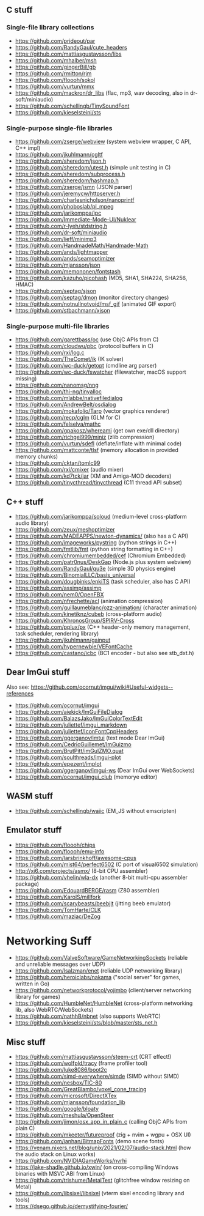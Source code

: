 ## C stuff

### Single-file library collections

- https://github.com/prideout/par
- https://github.com/RandyGaul/cute_headers
- https://github.com/mattiasgustavsson/libs
- https://github.com/mhalber/msh
- https://github.com/gingerBill/gb
- https://github.com/rmitton/rjm
- https://github.com/floooh/sokol
- https://github.com/vurtun/mmx
- https://github.com/mackron/dr_libs (flac, mp3, wav decoding, also in dr-soft/miniaudio)
- https://github.com/schellingb/TinySoundFont
- https://github.com/kieselsteini/sts

### Single-purpose single-file libraries

- https://github.com/zserge/webview (system webview wrapper, C API, C++ impl)
- https://github.com/jkuhlmann/cgltf
- https://github.com/sheredom/json.h
- https://github.com/sheredom/utest.h (simple unit testing in C)
- https://github.com/sheredom/subprocess.h
- https://github.com/sheredom/hashmap.h
- https://github.com/zserge/jsmn (JSON parser)
- https://github.com/jeremycw/httpserver.h
- https://github.com/charlesnicholson/nanoprintf
- https://github.com/phoboslab/pl_mpeg
- https://github.com/jarikomppa/ipc
- https://github.com/Immediate-Mode-UI/Nuklear
- https://github.com/r-lyeh/stdstring.h
- https://github.com/dr-soft/miniaudio
- https://github.com/lieff/minimp3
- https://github.com/HandmadeMath/Handmade-Math
- https://github.com/ands/lightmapper
- https://github.com/ands/seamoptimizer
- https://github.com/mjansson/json
- https://github.com/memononen/fontstash
- https://github.com/kazuho/picohash (MD5, SHA1, SHA224, SHA256, HMAC)
- https://github.com/septag/sjson
- https://github.com/septag/dmon (monitor directory changes)
- https://github.com/notnullnotvoid/msf_gif (animated GIF export)
- https://github.com/stbachmann/xjson

### Single-purpose multi-file libraries

- https://github.com/garettbass/oc (use ObjC APIs from C)
- https://github.com/cloudwu/pbc (protocol buffers in C)
- https://github.com/rxi/log.c
- https://github.com/TheComet/ik (IK solver)
- https://github.com/wc-duck/getopt (cmdline arg parser)
- https://github.com/wc-duck/fswatcher (filewatcher, macOS support missing)
- https://github.com/nanomsg/nng
- https://github.com/thi-ng/tinyalloc
- https://github.com/mlabbe/nativefiledialog
- https://github.com/AndrewBelt/osdialog
- https://github.com/mokafolio/Tarp (vector graphics renderer)
- https://github.com/recp/cglm (GLM for C)
- https://github.com/felselva/mathc
- https://github.com/gpakosz/whereami (get own exe/dll directory)
- https://github.com/richgel999/miniz (zlib compression)
- https://github.com/vurtun/sdefl (deflate/inflate with minimal code)
- https://github.com/mattconte/tlsf (memory allocation in provided memory chunks)
- https://github.com/cktan/tomlc99
- https://github.com/rxi/cmixer (audio mixer)
- https://github.com/kd7tck/jar (XM and Amiga-MOD decoders)
- https://github.com/tinycthread/tinycthread (C11 thread API subset)

## C++ stuff

- https://github.com/jarikomppa/soloud (medium-level cross-platform audio library)
- https://github.com/zeux/meshoptimizer
- https://github.com/MADEAPPS/newton-dynamics/ (also has a C API)
- https://github.com/imageworks/pystring (python strings in C++)
- https://github.com/fmtlib/fmt (python string formatting in C++)
- https://github.com/chromiumembedded/cef (Chromium Embedded)
- https://github.com/patr0nus/DeskGap (Node.js plus system webview)
- https://github.com/RandyGaul/qu3e (simple 3D physics engine)
- https://github.com/BinomialLLC/basis_universal
- https://github.com/dougbinks/enkiTS (task scheduler, also has C API)
- https://github.com/assimp/assimp
- https://github.com/nem0/OpenFBX
- https://github.com/nfrechette/acl (animation compression)
- https://github.com/guillaumeblanc/ozz-animation/ (character animation)
- https://github.com/kinetiknz/cubeb (cross-platform audio)
- https://github.com/KhronosGroup/SPIRV-Cross
- https://github.com/pplux/px (C++ header-only memory management, task scheduler, rendering library)
- https://github.com/jkuhlmann/gainput
- https://github.com/hypernewbie/VEFontCache
- https://github.com/castano/icbc (BC1 encoder - but also see stb_dxt.h)

## Dear ImGui stuff

Also see: https://github.com/ocornut/imgui/wiki#Useful-widgets--references

- https://github.com/ocornut/imgui
- https://github.com/aiekick/ImGuiFileDialog
- https://github.com/BalazsJako/ImGuiColorTextEdit
- https://github.com/juliettef/imgui_markdown
- https://github.com/juliettef/IconFontCppHeaders
- https://github.com/ggerganov/imtui (text mode Dear ImGui)
- https://github.com/CedricGuillemet/ImGuizmo
- https://github.com/BrutPitt/imGuIZMO.quat
- https://github.com/soulthreads/imgui-plot
- https://github.com/epezent/implot
- https://github.com/ggerganov/imgui-ws (Dear ImGui over WebSockets)
- https://github.com/ocornut/imgui_club (memorye editor)

## WASM stuff

- https://github.com/schellingb/wajic (EM_JS without emscripten)

## Emulator stuff

- https://github.com/floooh/chips
- https://github.com/floooh/emu-info
- https://github.com/larsbrinkhoff/awesome-cpus
- https://github.com/mist64/perfect6502 (C port of visual6502 simulation)
- http://xi6.com/projects/asmx/ (8-bit CPU assembler)
- https://github.com/vhelin/wla-dx (another 8-bit multi-cpu assembler package)
- https://github.com/EdouardBERGE/rasm (Z80 assembler)
- https://github.com/KarolS/millfork
- https://github.com/scarybeasts/beebjit (jitting beeb emulator)
- https://github.com/TomHarte/CLK
- https://github.com/maziac/DeZog

# Networking Suff

- https://github.com/ValveSoftware/GameNetworkingSockets (reliable and unreliable messages over UDP)
- https://github.com/lsalzman/enet (reliable UDP networking library)
- https://github.com/heroiclabs/nakama ("social server" for games, written in Go)
- https://github.com/networkprotocol/yojimbo (client/server networking library for games)
- https://github.com/HumbleNet/HumbleNet (cross-platform networking lib, also WebRTC/WebSockets)
- https://github.com/nathhB/nbnet (also supports WebRTC)
- https://github.com/kieselsteini/sts/blob/master/sts_net.h

## Misc stuff

- https://github.com/mattiasgustavsson/steem-crt (CRT effect!)
- https://github.com/wolfpld/tracy (frame profiler tool)
- https://github.com/luke8086/boot2c
- https://github.com/simd-everywhere/simde (SIMD without SIMD)
- https://github.com/nesbox/TIC-80
- https://github.com/GreatBlambo/voxel_cone_tracing
- https://github.com/microsoft/DirectXTex
- https://github.com/mjansson/foundation_lib
- https://github.com/google/bloaty
- https://github.com/meshula/OpenSteer
- https://github.com/jimon/osx_app_in_plain_c (calling ObjC APIs from plain C)
- https://github.com/mkeeter/futureproof (zig + nvim + wgpu + OSX UI)
- https://github.com/ianhan/BitmapFonts (demo scene fonts)
- https://venam.nixers.net/blog/unix/2021/02/07/audio-stack.html (how the audio stack on Linux works)
- https://github.com/NVIDIAGameWorks/nvrhi
- https://jake-shadle.github.io/xwin/ (on cross-compiling Windows binaries with MSVC ABI from Linux)
- https://github.com/trishume/MetalTest (glitchfree window resizing on Metal)
- https://github.com/libsixel/libsixel (vterm sixel encoding library and tools)
- https://dsego.github.io/demystifying-fourier/